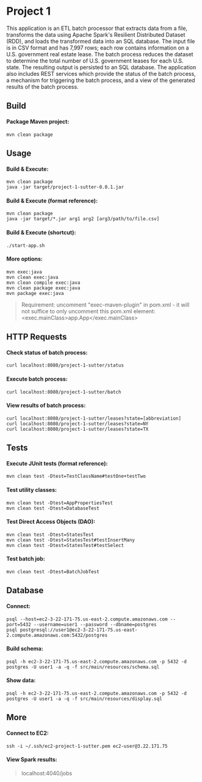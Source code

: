 # Project 1
This application is an ETL batch processor that extracts data from a file, transforms the data using Apache Spark's Resilient Distributed Dataset (RDD), and loads the transformed data into an SQL database. The input file is in CSV format and has 7,997 rows; each row contains information on a U.S. government real estate lease. The batch process reduces the dataset to determine the total number of U.S. government leases for each U.S. state. The resulting output is persisted to an SQL database. The application also includes REST services which provide the status of the batch process, a mechanism for triggering the batch process, and a view of the generated results of the batch process.

## Build
#### Package Maven project:
    mvn clean package

## Usage
#### Build & Execute:
    mvn clean package
    java -jar target/project-1-sutter-0.0.1.jar
#### Build & Execute (format reference):
    mvn clean package
    java -jar target/*.jar arg1 arg2 [arg3/path/to/file.csv]
#### Build & Execute (shortcut):
    ./start-app.sh
#### More options:
    mvn exec:java
    mvn clean exec:java
    mvn clean compile exec:java
    mvn clean package exec:java
    mvn package exec:java
>Requirement: uncomment "exec-maven-plugin" in pom.xml - 
>it will not suffice to only uncomment this pom.xml element: <exec.mainClass>app.App</exec.mainClass>

## HTTP Requests
#### Check status of batch process:
    curl localhost:8080/project-1-sutter/status
#### Execute batch process:
    curl localhost:8080/project-1-sutter/batch
#### View results of batch process:
    curl localhost:8080/project-1-sutter/leases?state=[abbreviation]
    curl localhost:8080/project-1-sutter/leases?state=NY
    curl localhost:8080/project-1-sutter/leases?state=TX

## Tests
#### Execute JUnit tests (format reference):
    mvn clean test -Dtest=TestClassName#testOne+testTwo
#### Test utility classes:
    mvn clean test -Dtest=AppPropertiesTest
    mvn clean test -Dtest=DatabaseTest
#### Test Direct Access Objects (DAO):
    mvn clean test -Dtest=StatesTest
    mvn clean test -Dtest=StatesTest#testInsertMany
    mvn clean test -Dtest=StatesTest#testSelect
#### Test batch job:
    mvn clean test -Dtest=BatchJobTest

## Database
#### Connect:
    psql --host=ec2-3-22-171-75.us-east-2.compute.amazonaws.com --port=5432 --username=user1 --password --dbname=postgres
    psql postgresql://user1@ec2-3-22-171-75.us-east-2.compute.amazonaws.com:5432/postgres
#### Build schema:
    psql -h ec2-3-22-171-75.us-east-2.compute.amazonaws.com -p 5432 -d postgres -U user1 -a -q -f src/main/resources/schema.sql
#### Show data:
    psql -h ec2-3-22-171-75.us-east-2.compute.amazonaws.com -p 5432 -d postgres -U user1 -a -q -f src/main/resources/display.sql

## More
#### Connect to EC2:
    ssh -i ~/.ssh/ec2-project-1-sutter.pem ec2-user@3.22.171.75
#### View Spark results:
>localhost:4040/jobs
